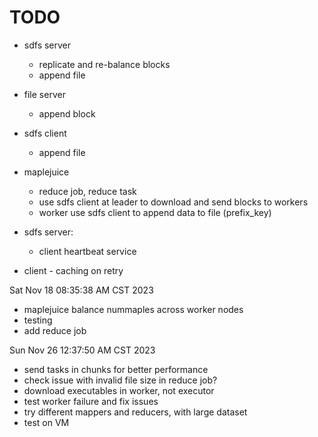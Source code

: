 # TODO
- sdfs server
    - replicate and re-balance blocks
    - append file
- file server
    - append block
- sdfs client
    - append file

- maplejuice
    - reduce job, reduce task
    - use sdfs client at leader to download and send blocks to workers
    - worker use sdfs client to append data to file (prefix\_key)

- sdfs server:
    - client heartbeat service

- client - caching on retry


Sat Nov 18 08:35:38 AM CST 2023

- maplejuice balance nummaples across worker nodes
- testing
- add reduce job


Sun Nov 26 12:37:50 AM CST 2023

- send tasks in chunks for better performance
- check issue with invalid file size in reduce job?
- download executables in worker, not executor
- test worker failure and fix issues
- try different mappers and reducers, with large dataset
- test on VM
